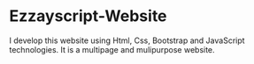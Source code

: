 # Ezzayscript-Website
I develop this website using Html, Css, Bootstrap and JavaScript  technologies. It is a multipage and mulipurpose website.
